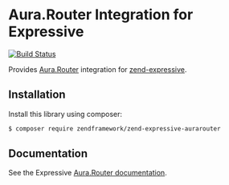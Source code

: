 # Aura.Router Integration for Expressive

[![Build Status](https://secure.travis-ci.org/zendframework/zend-expressive-aurarouter.svg?branch=master)](https://secure.travis-ci.org/zendframework/zend-expressive-aurarouter)

Provides [Aura.Router](https://github.com/auraphp/Aura.Router) integration for
[zend-expressive](https://github.com/zendframework/zend-expressive).

## Installation

Install this library using composer:

```bash
$ composer require zendframework/zend-expressive-aurarouter
```

## Documentation

See the Expressive [Aura.Router documentation](https://docs.zendframework.com/zend-expressive/features/router/aura/).
